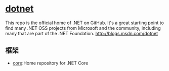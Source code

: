# [dotnet](https://github.com/Microsoft/dotnet)

This repo is the official home of .NET on GitHub. It's a great starting point to find many .NET OSS projects from Microsoft and the community, including many that are part of the .NET Foundation. <http://blogs.msdn.com/dotnet>

## 框架

* [core](https://github.com/dotnet/core):Home repository for .NET Core
